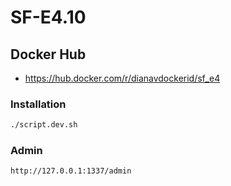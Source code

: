 # SF-E4.10

## Docker Hub
- https://hub.docker.com/r/dianavdockerid/sf_e4

### Installation

```sh
./script.dev.sh 
```
### Admin
```sh
http://127.0.0.1:1337/admin
```

